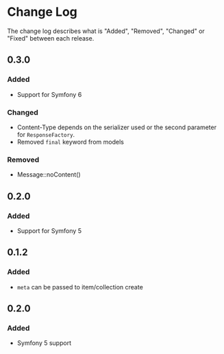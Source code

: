 # Change Log

The change log describes what is "Added", "Removed", "Changed" or "Fixed" between each release.

## 0.3.0

### Added

- Support for Symfony 6

### Changed

- Content-Type depends on the serializer used or the second parameter for `ResponseFactory`.
- Removed `final` keyword from models

### Removed

- Message::noContent()

## 0.2.0

### Added

- Support for Symfony 5

## 0.1.2

### Added

- `meta` can be passed to item/collection create
## 0.2.0

### Added

- Symfony 5 support
